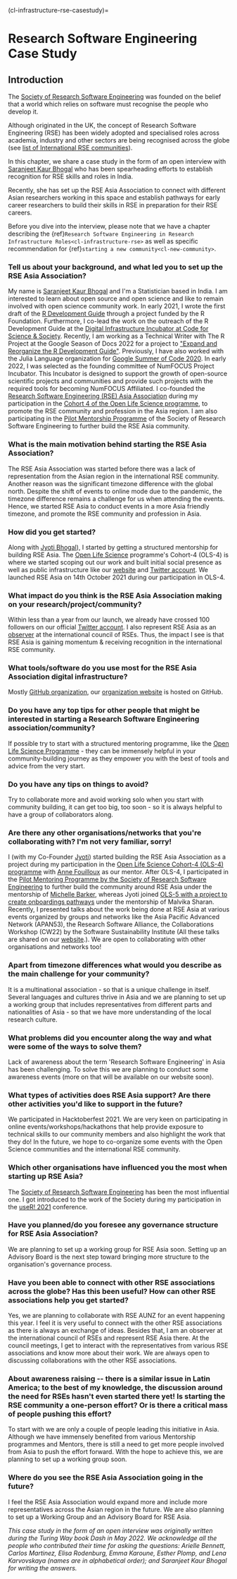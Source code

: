 (cl-infrastructure-rse-casestudy)=
# Research Software Engineering Case Study

## Introduction


The [Society of Research Software Engineering](https://society-rse.org/) was founded on the belief that a world which relies on software must recognise the people who develop it. 	 
  
Although originated in the UK, the concept of Research Software Engineering (RSE) has been widely adopted and specialised roles across academia, industry and other sectors are being recognised across the globe (see [list of International RSE communities](https://society-rse.org/international-rse-organisations/)).

In this chapter, we share a case study in the form of an open interview with [Saranjeet Kaur Bhogal](https://saranjeetkaur.github.io/About-Me/) who has been spearheading efforts to establish recognition for RSE skills and roles in India.	 

Recently, she has set up the RSE Asia Association to connect with different Asian researchers working in this space and establish pathways for early career researchers to build their skills in RSE in preparation for their RSE careers.

Before you dive into the interview, please note that we have a chapter describing the {ref}`Research Software Engineering in Research Infrastructure Roles<cl-infrastructure-rse>` as well as specific recommendation for {ref}`starting a new community<cl-new-community>`. 

### Tell us about your background, and what led you to set up the RSE Asia Association?

My name is [Saranjeet Kaur Bhogal](https://saranjeetkaur.github.io/About-Me/) and I'm a Statistician based in India. 
I am interested to learn about open source and open science and like to remain involved with open science community work. 
In early 2021, I wrote the first draft of the [R Development Guide](https://github.com/r-devel/rdevguide) through a project funded by the R Foundation. Furthermore, I co-lead the work on the outreach of the R Development Guide at the [Digital Infrastructure Incubator at Code for Science & Society](https://incubator.codeforscience.org/). 
Recently, I am working as a Technical Writer with The R Project at the Google Season of Docs 2022 for a project to ["Expand and Reorganize the R Development Guide"](https://github.com/rstats-gsod/gsod2022/wiki/GSOD-2022-Proposal).
Previously, I have also worked with the Julia Language organization for [Google Summer of Code 2020](https://gist.github.com/SaranjeetKaur/37086fea06076bd3ec76d052cc166378). 
In early 2022, I was selected as the founding committee of NumFOCUS Project Incubator. 
This Incubator is designed to support the growth of open-source scientific projects and communities and provide such projects with the required tools for becoming NumFOCUS Affiliated.
I co-founded the [Research Software Engineering (RSE) Asia Association](https://rse-asia.github.io/RSE_Asia/) during my participation in the [Cohort 4 of the Open Life Science programme](https://openlifesci.org/ols-4/projects-participants/), to promote the RSE community and profession in the Asia region. 
I am also participating in the [Pilot Mentorship Programme](https://society-rse.org/events/pilot-mentoring-programme/) of the Society of Research Software Engineering to further build the RSE Asia community.

### What is the main motivation behind starting the RSE Asia Association?

The RSE Asia Association was started before there was a lack of representation from the Asian region in the international RSE community. Another reason was the significant timezone difference with the global north. 
Despite the shift of events to online mode due to the pandemic, the timezone difference remains a challenge for us when attending the events. 
Hence, we started RSE Asia to conduct events in a more Asia friendly timezone, and promote the RSE community and profession in Asia.

### How did you get started?

Along with [Jyoti Bhogal](https://jyoti-bhogal.github.io/about-me/)), I started by getting a structured mentorship for building RSE Asia. 
The [Open Life Science](https://openlifesci.org/) programme's Cohort-4 (OLS-4) is where we started scoping out our work and built initial social presence as well as public infrastructure like our [website](https://rse-asia.github.io/RSE_Asia/) and [Twitter account](https://twitter.com/RSE_Asia).
We launched RSE Asia on 14th October 2021 during our participation in OLS-4.

### What impact do you think is the RSE Asia Association making on your research/project/community?

Within less than a year from our launch, we already have crossed 100 followers on our official [Twitter account](https://twitter.com/RSE_Asia). 
I also represent RSE Asia as an [observer](https://researchsoftware.org/council.html) at the international council of RSEs. 
Thus, the impact I see is that RSE Asia is gaining momentum & receiving recognition in the international RSE community.

### What tools/software do you use most for the RSE Asia Association digital infrastructure?

Mostly [GitHub organization](https://github.com/rse-asia), our [organization website](https://rse-asia.github.io/RSE_Asia/) is hosted on GitHub.

### Do you have any top tips for other people that might be interested in starting a Research Software Engineering association/community?

If possible try to start with a structured mentoring programme, like the [Open Life Science Programme](https://openlifesci.org/) - they can be immensely helpful in your community-building journey as they empower you with the best of tools and advice from the very start. 

### Do you have any tips on things to avoid?

Try to collaborate more and avoid working solo when you start with community building, it can get too big, too soon - so it is always helpful to have a group of collaborators along.

### Are there any other organisations/networks that you're collaborating with? I'm not very familiar, sorry!
I (with my Co-Founder [Jyoti](https://jyoti-bhogal.github.io/about-me/)) started building the RSE Asia Association as a project during my participation in the [Open Life Science Cohort-4 (OLS-4) programme](https://openlifesci.org/ols-4/projects-participants/) with [Anne Fouilloux](https://github.com/annefou) as our mentor. 
After OLS-4, I participated in the [Pilot Mentoring Programme by the Society of Research Software Engineering](https://society-rse.org/events/pilot-mentoring-programme/) to further build the community around RSE Asia under the mentorship of [Michelle Barker](https://www.researchsoft.org/people/), whereas Jyoti joined [OLS-5 with a project to create onboardings pathways](https://openlifesci.org/ols-5/projects-participants/) under the mentorship of Malvika Sharan. 
Recently, I presented talks about the work being done at RSE Asia at various events organized by groups and networks like the Asia Pacific Advanced Network (APAN53), the Research Software Alliance, the Collaborations Workshop (CW22) by the Software Sustainability Institute (All these talks are shared on our [website](https://rse-asia.github.io/RSE_Asia/talks.html).). 
We are open to collaborating with other organisations and networks too!

### Apart from timezone differences what would you describe as the main challenge for your community?

It is a multinational association - so that is a unique challenge in itself. 
Several languages and cultures thrive in Asia and we are planning to set up a working group that includes representatives from different parts and nationalities of Asia - so that we have more understanding of the local research culture. 

### What problems did you encounter along the way and what were some of the ways to solve them?

Lack of awareness about the term 'Research Software Engineering' in Asia has been challenging. 
To solve this we are planning to conduct some awareness events (more on that will be available on our website soon).

### What types of activities does RSE Asia support? Are there other activities you'd like to support in the future? 

We participated in Hacktoberfest 2021. 
We are very keen on participating in online events/workshops/hackathons that help provide exposure to technical skills to our community members and also highlight the work that they do! 
In the future, we hope to co-organize some events with the Open Science communities and the international RSE community.

### Which other organisations have influenced you the most when starting up RSE Asia? 

The [Society of Research Software Engineering](https://society-rse.org/) has been the most influential one. 
I got introduced to the work of the Society during my participation in the [useR! 2021](https://user2021.r-project.org/) conference.

### Have you planned/do you foresee any governance structure for RSE Asia Association?

We are planning to set up a working group for RSE Asia soon. 
Setting up an Advisory Board is the next step toward bringing more structure to the organisation's governance process.

### Have you been able to connect with other RSE associations across the globe? Has this been useful? How can other RSE associations help you get started?

Yes, we are planning to collaborate with RSE AUNZ for an event happening this year. 
I feel it is very useful to connect with the other RSE associations as there is always an exchange of ideas. 
Besides that, I am an observer at the international council of RSEs and represent RSE Asia there. 
At the council meetings, I get to interact with the representatives from various RSE associations and know more about their work. 
We are always open to discussing collaborations with the other RSE associations. 

### About awareness raising -- there is a similar issue in Latin America; to the best of my knowledge, the discussion around the need for RSEs hasn't even started there yet! Is starting the RSE community a one-person effort? Or is there a critical mass of people pushing this effort?

To start with we are only a couple of people leading this initiative in Asia. 
Although we have immensely benefited from various Mentorship programmes and Mentors, there is still a need to get more people involved from Asia to push the effort forward.
With the hope to achieve this, we are planning to set up a working group soon.

### Where do you see the RSE Asia Association going in the future?

I feel the RSE Asia Association would expand more and include more representatives across the Asian region in the future. 
We are also planning to set up a Working Group and an Advisory Board for RSE Asia.

_This case study in the form of an open interview was originally written during the Turing Way book Dash in May 2022. We acknowledge all the people who contributed their time for asking the questions: Arielle Bennett, Carlos Martinez, Elisa Rodenburg, Emma Karoune, Esther Plomp, and Lena Karvovskaya (names are in alphabetical order); and Saranjeet Kaur Bhogal for writing the answers._
